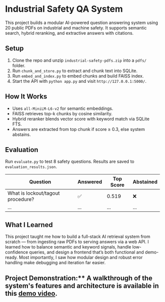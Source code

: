 # Industrial Safety QA System

This project builds a modular AI-powered question answering system using 20 public PDFs on industrial and machine safety. It supports semantic search, hybrid reranking, and extractive answers with citations.

##  Setup

1. Clone the repo and unzip `industrial-safety-pdfs.zip` into a `pdfs/` folder.
2. Run `chunk_and_store.py` to extract and chunk text into SQLite.
3. Run `embed_and_index.py` to embed chunks and build FAISS index.
4. Start the API with `python app.py` and visit `http://127.0.0.1:5000/`.

##  How It Works

- Uses `all-MiniLM-L6-v2` for semantic embeddings.
- FAISS retrieves top-k chunks by cosine similarity.
- Hybrid reranker blends vector score with keyword match via SQLite FTS.
- Answers are extracted from top chunk if score ≥ 0.3, else system abstains.

##  Evaluation

Run `evaluate.py` to test 8 safety questions. Results are saved to `evaluation_results.json`.

| Question | Answered | Top Score | Abstained |
|----------|----------|-----------|-----------|
| What is lockout/tagout procedure? | ✅ | 0.519 | ❌ |
| ... | ... | ... | ... |

##  What I Learned

This project taught me how to build a full-stack AI retrieval system from scratch — from ingesting raw PDFs to serving answers via a web API. I learned how to balance semantic and keyword signals, handle low-confidence queries, and design a frontend that’s both functional and demo-ready. Most importantly, I saw how modular design and robust error handling make debugging and iteration far easier.
## Project Demonstration:** A walkthrough of the system's features and architecture is available in this [demo video](https://youtu.be/3INHhsTghiY).
